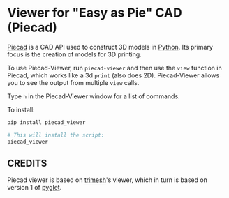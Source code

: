 # Viewer for "Easy as Pie" CAD (Piecad)

[Piecad](https://github.com/briansturgill/Piecad) is a CAD API used to construct 3D models in [Python](https://www.python.org).
Its primary focus is the creation of models for 3D printing.

To use Piecad-Viewer, run `piecad-viewer` and then use the `view` function in Piecad,  which works like a 3d `print` (also does 2D).
Piecad-Viewer allows you to see the output from multiple `view` calls.

Type `h` in the Piecad-Viewer window for a list of commands.

To install:

```sh
pip install piecad_viewer

# This will install the script:
piecad_viewer

```

## CREDITS

Piecad viewer is based on [trimesh](https://github.com/mikedh/trimesh)'s viewer, which in
turn is based on version 1 of [pyglet](https://github.com/pyglet/pyglet).
